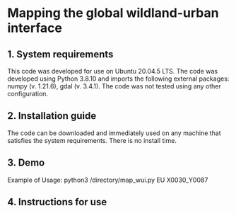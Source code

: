 # Mapping the global wildland-urban interface



## 1. System requirements

This code was developed for use on Ubuntu 20.04.5 LTS.
The code was developed using Python 3.8.10 and imports the following external packages: numpy (v. 1.21.6), gdal (v. 3.4.1).
The code was not tested using any other configuration.

## 2. Installation guide

The code can be downloaded and immediately used on any machine that satisfies the system requirements. There is no install time.

## 3. Demo

Example of Usage: python3 /directory/map_wui.py EU X0030_Y0087

## 4. Instructions for use
